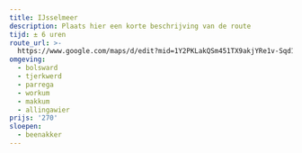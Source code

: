 ```yaml
---
title: IJsselmeer
description: Plaats hier een korte beschrijving van de route
tijd: ± 6 uren
route_url: >-
  https://www.google.com/maps/d/edit?mid=1Y2PKLakQSm451TX9akjYRe1v-Sqd17Xr&amp;z=11
omgeving:
  - bolsward
  - tjerkwerd
  - parrega
  - workum
  - makkum
  - allingawier
prijs: '270'
sloepen:
  - beenakker
---
```

